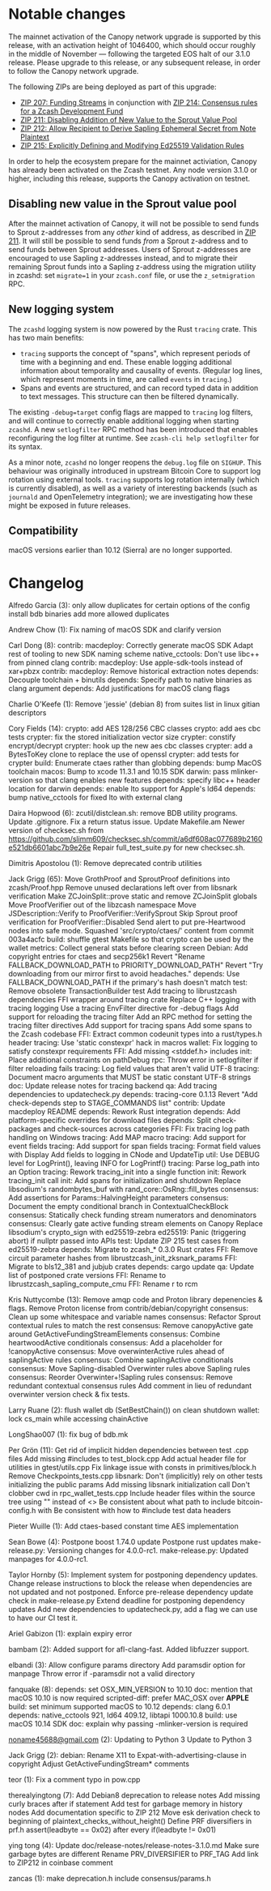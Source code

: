 Notable changes
===============

The mainnet activation of the Canopy network upgrade is supported by this
release, with an activation height of 1046400, which should occur roughly in the
middle of November — following the targeted EOS halt of our 3.1.0 release.
Please upgrade to this release, or any subsequent release, in order to follow
the Canopy network upgrade.

The following ZIPs are being deployed as part of this upgrade:

* [ZIP 207: Funding Streams](https://zips.z.cash/zip-0207) in conjunction with [ZIP 214: Consensus rules for a Zcash Development Fund](https://zips.z.cash/zip-0214)
* [ZIP 211: Disabling Addition of New Value to the Sprout Value Pool](https://zips.z.cash/zip-0211)
* [ZIP 212: Allow Recipient to Derive Sapling Ephemeral Secret from Note Plaintext](https://zips.z.cash/zip-0212)
* [ZIP 215: Explicitly Defining and Modifying Ed25519 Validation Rules](https://zips.z.cash/zip-0215)

In order to help the ecosystem prepare for the mainnet activiation, Canopy has
already been activated on the Zcash testnet. Any node version 3.1.0 or higher,
including this release, supports the Canopy activation on testnet.

Disabling new value in the Sprout value pool
--------------------------------------------

After the mainnet activation of Canopy, it will not be possible to send funds to
Sprout z-addresses from any _other_ kind of address, as described in [ZIP 211](https://zips.z.cash/zip-0211).
It will still be possible to send funds _from_ a Sprout z-address and to send
funds between Sprout addresses. Users of Sprout z-addresses are encouraged to
use Sapling z-addresses instead, and to migrate their remaining Sprout funds
into a Sapling z-address using the migration utility in zcashd: set `migrate=1`
in your `zcash.conf` file, or use the `z_setmigration` RPC.

New logging system
------------------

The `zcashd` logging system is now powered by the Rust `tracing` crate. This
has two main benefits:

- `tracing` supports the concept of "spans", which represent periods of time
  with a beginning and end. These enable logging additional information about
  temporality and causality of events. (Regular log lines, which represent
  moments in time, are called `events` in `tracing`.)
- Spans and events are structured, and can record typed data in addition to text
  messages. This structure can then be filtered dynamically.

The existing `-debug=target` config flags are mapped to `tracing` log filters,
and will continue to correctly enable additional logging when starting `zcashd`.
A new `setlogfilter` RPC method has been introduced that enables reconfiguring
the log filter at runtime. See `zcash-cli help setlogfilter` for its syntax.

As a minor note, `zcashd` no longer reopens the `debug.log` file on `SIGHUP`.
This behaviour was originally introduced in upstream Bitcoin Core to support log
rotation using external tools. `tracing` supports log rotation internally (which
is currently disabled), as well as a variety of interesting backends (such as
`journald` and OpenTelemetry integration); we are investigating how these might
be exposed in future releases.

Compatibility
-------------
macOS versions earlier than 10.12 (Sierra) are no longer supported.

Changelog
=========

Alfredo Garcia (3):
      only allow duplicates for certain options of the config
      install bdb binaries
      add more allowed duplicates

Andrew Chow (1):
      Fix naming of macOS SDK and clarify version

Carl Dong (8):
      contrib: macdeploy: Correctly generate macOS SDK
      Adapt rest of tooling to new SDK naming scheme
      native_cctools: Don't use libc++ from pinned clang
      contrib: macdeploy: Use apple-sdk-tools instead of xar+pbzx
      contrib: macdeploy: Remove historical extraction notes
      depends: Decouple toolchain + binutils
      depends: Specify path to native binaries as clang argument
      depends: Add justifications for macOS clang flags

Charlie O'Keefe (1):
      Remove 'jessie' (debian 8) from suites list in linux gitian descriptors

Cory Fields (14):
      crypto: add AES 128/256 CBC classes
      crypto: add aes cbc tests
      crypter: fix the stored initialization vector size
      crypter: constify encrypt/decrypt
      crypter: hook up the new aes cbc classes
      crypter: add a BytesToKey clone to replace the use of openssl
      crypter: add tests for crypter
      build: Enumerate ctaes rather than globbing
      depends: bump MacOS toolchain
      macos: Bump to xcode 11.3.1 and 10.15 SDK
      darwin: pass mlinker-version so that clang enables new features
      depends: specify libc++ header location for darwin
      depends: enable lto support for Apple's ld64
      depends: bump native_cctools for fixed lto with external clang

Daira Hopwood (6):
      zcutil/distclean.sh: remove BDB utility programs.
      Update .gitignore.
      Fix a return status issue.
      Update Makefile.am
      Newer version of checksec.sh from https://github.com/slimm609/checksec.sh/commit/a6df608ac077689b2160e521db6601abc7b9e26e
      Repair full_test_suite.py for new checksec.sh.

Dimitris Apostolou (1):
      Remove deprecated contrib utilities

Jack Grigg (65):
      Move GrothProof and SproutProof definitions into zcash/Proof.hpp
      Remove unused declarations left over from libsnark verification
      Make ZCJoinSplit::prove static and remove ZCJoinSplit globals
      Move ProofVerifier out of the libzcash namespace
      Move JSDescription::Verify to ProofVerifier::VerifySprout
      Skip Sprout proof verification for ProofVerifier::Disabled
      Send alert to put pre-Heartwood nodes into safe mode.
      Squashed 'src/crypto/ctaes/' content from commit 003a4acfc
      build: shuffle gtest Makefile so that crypto can be used by the wallet
      metrics: Collect general stats before clearing screen
      Debian: Add copyright entries for ctaes and secp256k1
      Revert "Rename FALLBACK_DOWNLOAD_PATH to PRIORITY_DOWNLOAD_PATH"
      Revert "Try downloading from our mirror first to avoid headaches."
      depends: Use FALLBACK_DOWNLOAD_PATH if the primary's hash doesn't match
      test: Remove obsolete TransactionBuilder test
      Add tracing to librustzcash dependencies
      FFI wrapper around tracing crate
      Replace C++ logging with tracing logging
      Use a tracing EnvFilter directive for -debug flags
      Add support for reloading the tracing filter
      Add an RPC method for setting the tracing filter directives
      Add support for tracing spans
      Add some spans to the Zcash codebase
      FFI: Extract common codeunit types into a rust/types.h header
      tracing: Use 'static constexpr' hack in macros
      wallet: Fix logging to satisfy constexpr requirements
      FFI: Add missing <stddef.h> includes
      init: Place additional constraints on pathDebug
      rpc: Throw error in setlogfilter if filter reloading fails
      tracing: Log field values that aren't valid UTF-8
      tracing: Document macro arguments that MUST be static constant UTF-8 strings
      doc: Update release notes for tracing backend
      qa: Add tracing dependencies to updatecheck.py
      depends: tracing-core 0.1.13
      Revert "Add check-depends step to STAGE_COMMANDS list"
      contrib: Update macdeploy README
      depends: Rework Rust integration
      depends: Add platform-specific overrides for download files
      depends: Split check-packages and check-sources across categories
      FFI: Fix tracing log path handling on Windows
      tracing: Add MAP macro
      tracing: Add support for event fields
      tracing: Add support for span fields
      tracing: Format field values with Display
      Add fields to logging in CNode and UpdateTip
      util: Use DEBUG level for LogPrint(), leaving INFO for LogPrintf()
      tracing: Parse log_path into an Option<Path>
      tracing: Rework tracing_init into a single function
      init: Rework tracing_init call
      init: Add spans for initialization and shutdown
      Replace libsodium's randombytes_buf with rand_core::OsRng::fill_bytes
      consensus: Add assertions for Params::HalvingHeight parameters
      consensus: Document the empty conditional branch in ContextualCheckBlock
      consensus: Statically check funding stream numerators and denominators
      consensus: Clearly gate active funding stream elements on Canopy
      Replace libsodium's crypto_sign with ed25519-zebra
      ed25519: Panic (triggering abort) if nullptr passed into APIs
      test: Update ZIP 215 test cases from ed25519-zebra
      depends: Migrate to zcash_* 0.3.0 Rust crates
      FFI: Remove circuit parameter hashes from librustzcash_init_zksnark_params
      FFI: Migrate to bls12_381 and jubjub crates
      depends: cargo update
      qa: Update list of postponed crate versions
      FFI: Rename to librustzcash_sapling_compute_cmu
      FFI: Rename r to rcm

Kris Nuttycombe (13):
      Remove amqp code and Proton library depenencies & flags.
      Remove Proton license from contrib/debian/copyright
      consensus: Clean up some whitespace and variable names
      consensus: Refactor Sprout contextual rules to match the rest
      consensus: Remove canopyActive gate around GetActiveFundingStreamElements
      consensus: Combine heartwoodActive conditionals
      consensus: Add a placeholder for !canopyActive
      consensus: Move overwinterActive rules ahead of saplingActive rules
      consensus: Combine saplingActive conditionals
      consensus: Move Sapling-disabled Overwinter rules above Sapling rules
      consensus: Reorder Overwinter+!Sapling rules
      consensus: Remove redundant contextual consensus rules
      Add comment in lieu of redundant overwinter version check & fix tests.

Larry Ruane (2):
      flush wallet db (SetBestChain()) on clean shutdown
      wallet: lock cs_main while accessing chainActive

LongShao007 (1):
      fix bug of bdb.mk

Per Grön (11):
      Get rid of implicit hidden dependencies between test .cpp files
      Add missing #includes to test_block.cpp
      Add actual header file for utilities in gtest/utils.cpp
      Fix linkage issue with consts in primitives/block.h
      Remove Checkpoints_tests.cpp
      libsnark: Don't (implicitly) rely on other tests initializing the public params
      Add missing libsnark initialization call
      Don't clobber cwd in rpc_wallet_tests.cpp
      Include header files within the source tree using "" instead of <>
      Be consistent about what path to include bitcoin-config.h with
      Be consistent with how to #include test data headers

Pieter Wuille (1):
      Add ctaes-based constant time AES implementation

Sean Bowe (4):
      Postpone boost 1.74.0 update
      Postpone rust updates
      make-release.py: Versioning changes for 4.0.0-rc1.
      make-release.py: Updated manpages for 4.0.0-rc1.

Taylor Hornby (5):
      Implement system for postponing dependency updates.
      Change release instructions to block the release when dependencies are not updated and not postponed.
      Enforce pre-release dependency update check in make-release.py
      Extend deadline for postponing dependency updates
      Add new dependencies to updatecheck.py, add a flag we can use to have our CI test it.

Ariel Gabizon (1):
      explain expiry error

bambam (2):
      Added support for afl-clang-fast.
      Added libfuzzer support.

elbandi (3):
      Allow configure params directory
      Add paramsdir option for manpage
      Throw error if -paramsdir not a valid directory

fanquake (8):
      depends: set OSX_MIN_VERSION to 10.10
      doc: mention that macOS 10.10 is now required
      scripted-diff: prefer MAC_OSX over __APPLE__
      build: set minimum supported macOS to 10.12
      depends: clang 6.0.1
      depends: native_cctools 921, ld64 409.12, libtapi 1000.10.8
      build: use macOS 10.14 SDK
      doc: explain why passing -mlinker-version is required

noname45688@gmail.com (2):
      Updating to Python 3
      Update to Python 3

Jack Grigg (2):
      debian: Rename X11 to Expat-with-advertising-clause in copyright
      Adjust GetActiveFundingStream* comments

teor (1):
      Fix a comment typo in pow.cpp

therealyingtong (7):
      Add Debian8 deprecation to release notes
      Add missing curly braces after if statement
      Add test for garbage memory in history nodes
      Add documentation specific to ZIP 212
      Move esk derivation check to beginning of plaintext_checks_without_height()
      Define PRF diversifiers in prf.h
      assert(leadbyte == 0x02) after every if(leadbyte != 0x01)

ying tong (4):
      Update doc/release-notes/release-notes-3.1.0.md
      Make sure garbage bytes are different
      Rename PRV_DIVERSIFIER to PRF_TAG
      Add link to ZIP212 in coinbase comment

zancas (1):
      make deprecation.h include consensus/params.h

